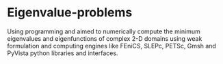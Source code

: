 # Eigenvalue-problems
Using programming and aimed to numerically compute the minimum
eigenvalues and eigenfunctions of complex 2-D domains using weak formulation and computing engines like FEniCS, SLEPc, PETSc, Gmsh and PyVista python libraries and interfaces.
